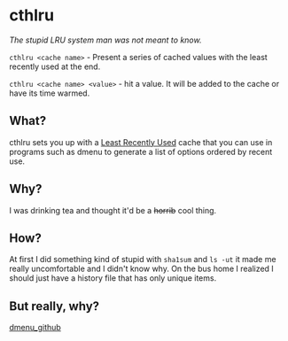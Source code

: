 cthlru
======

*The stupid LRU system man was not meant to know.*

`cthlru <cache name>` - Present a series of cached values with the least
  recently used at the end.

`cthlru <cache name> <value>` - hit a value. It will be added to the cache or
  have its time warmed.

What?
-----

cthlru sets you up with a [Least Recently Used][LRU] cache that you can use in
programs such as dmenu to generate a list of options ordered by recent use.

Why?
----

I was drinking tea and thought it'd be a <strike>horrib</strike> cool thing.

How?
----

At first I did something kind of stupid with `sha1sum` and `ls -ut` it made me
really uncomfortable and I didn't know why. On the bus home I realized I should
just have a history file that has only unique items.

But really, why?
----------------

[dmenu_github][dgh]


[dgh]: https://github.com/nuclearsandwich/homebin/blob/master/dmenu_github


[LRU]: https://en.wikipedia.org/wiki/LRU_cache#Least_Recently_Used
